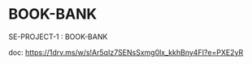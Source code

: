 # BOOK-BANK
SE-PROJECT-1 : BOOK-BANK

doc: https://1drv.ms/w/s!Ar5qIz7SENsSxmg0lx_kkhBny4FI?e=PXE2yR
